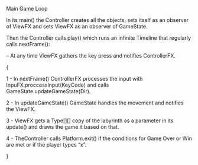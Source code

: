 Main Game Loop

In its main() the Controller creates all the objects, sets itself as an observer of ViewFX and sets ViewFX as an observer of GameState.

Then the Controller calls play() which runs an infinite Timeline that regularly calls nextFrame():


– At any time ViewFX gathers the key press and notifies ControllerFX.

{

1 - In nextFrame() ControllerFX processes the input with InpuFX.proccessInput(KeyCode) and calls GameState.updateGameState(Dir). 

2 - In updateGameState() GameState handles the movement and notifies the ViewFX.

3 - ViewFX gets a Type[][] copy of the labyrinth as a parameter in its update() and draws the game it based on that.

4 - TheController calls Platform.exit() if the conditions for Game Over or Win are met or if the player types “x”.

}